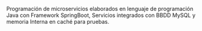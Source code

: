 Programación de microservicios elaborados en lenguaje de programación Java con Framework SpringBoot, Servicios integrados con BBDD MySQL y memoria Interna en caché para pruebas.
